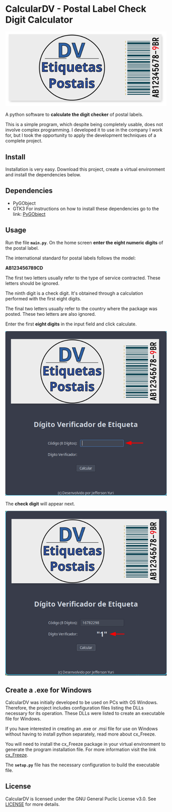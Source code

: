 # CalcularDV - Postal Label Check Digit Calculator

<p align="center"><img src="./static/imagens/logo2.png"></p>

A python software to **calculate the digit checker** of postal labels.

This is a simple program, which despite being completely usable, does not involve complex programming. I developed it to use in the company I work for, but I took the opportunity to apply the development techniques of a complete project.

## Install

Installation is very easy. Download this project, create a virtual environment and install the dependencies below.

## Dependencies

- PyGObject
- GTK3
  For instructions on how to install these dependencies go to the link: [PyGObject](https://pygobject.readthedocs.io/en/latest/getting_started.html)

## Usage

Run the file **`main.py`**. On the home screen **enter the eight numeric digits** of the postal label.

The international standard for postal labels follows the model:

**AB123456789CD**

The first two letters usually refer to the type of service contracted. These letters should be ignored.

The ninth digit is a check digit. It's obtained through a calculation performed with the first eight digits.

The final two letters usually refer to the country where the package was posted. These two letters are also ignored.

Enter the first **eight digits** in the input field and click calculate.

<p align="center"><img src="./static/imagens/example_1.png"></p>

The **check digit** will appear next.

<p align="center"><img src="./static/imagens/example_2.png"></p>

## Create a .exe for Windows

CalcularDV was initially developed to be used on PCs with OS Windows. Therefore, the project includes configuration files listing the DLLs necessary for its operation. These DLLs were listed to create an executable file for Windows.

If you have interested in creating an .exe or .msi file for use on Windows without having to install python separately, read more about cx_Freeze.

You will need to install the cx_Freeze package in your virtual environment to generate the program installation file. For more information visit the link [cx_Freeze](https://cx-freeze.readthedocs.io/en/latest/).

The **`setup.py`** file has the necessary configuration to build the executable file.

## License

CalcularDV is licensed under the GNU General Puclic License v3.0. See [LICENSE](https://github.com/jeffyuri7/calcularDV/blob/main/LICENSE) for more details.
